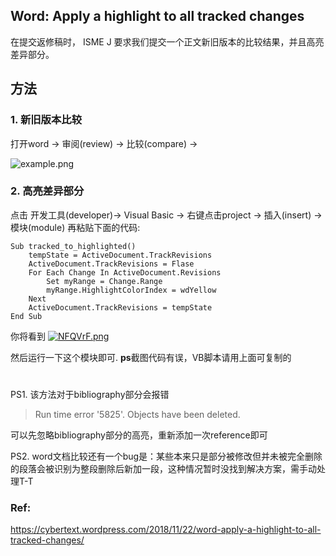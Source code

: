 ## Word: Apply a highlight to all tracked changes
在提交返修稿时， ISME J 要求我们提交一个正文新旧版本的比较结果，并且高亮差异部分。

## 方法
### 1. 新旧版本比较
打开word -> 审阅(review) -> 比较(compare) ->

![example.png](https://s1.ax1x.com/2020/06/16/NFunUI.md.png)


### 2. 高亮差异部分

点击 开发工具(developer)-> Visual Basic -> 右键点击project -> 插入(insert) -> 模块(module)
再粘贴下面的代码:
```
Sub tracked_to_highlighted()           
    tempState = ActiveDocument.TrackRevisions
    ActiveDocument.TrackRevisions = Flase    
    For Each Change In ActiveDocument.Revisions
        Set myRange = Change.Range
        myRange.HighlightColorIndex = wdYellow           
    Next    
    ActiveDocument.TrackRevisions = tempState
End Sub
```

你将看到
[![NFQVrF.png](https://s1.ax1x.com/2020/06/16/NFQVrF.png)](https://imgchr.com/i/NFQVrF)

然后运行一下这个模块即可. **ps**截图代码有误，VB脚本请用上面可复制的


#
PS1. 该方法对于bibliography部分会报错
>Run time error '5825'.
Objects have been deleted.

可以先忽略bibliography部分的高亮，重新添加一次reference即可


PS2. word文档比较还有一个bug是：某些本来只是部分被修改但并未被完全删除的段落会被识别为整段删除后新加一段，这种情况暂时没找到解决方案，需手动处理T-T

### Ref:
https://cybertext.wordpress.com/2018/11/22/word-apply-a-highlight-to-all-tracked-changes/
